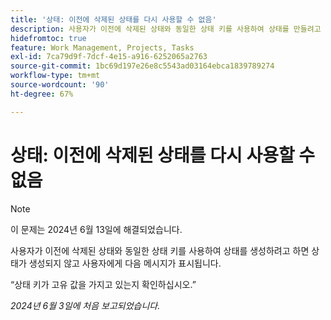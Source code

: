 ```yaml
---
title: '상태: 이전에 삭제된 상태를 다시 사용할 수 없음'
description: 사용자가 이전에 삭제된 상태와 동일한 상태 키를 사용하여 상태를 만들려고 하면 상태가 만들어지지 않고 사용자에게 메시지가 표시됩니다.
hidefromtoc: true
feature: Work Management, Projects, Tasks
exl-id: 7ca79d9f-7dcf-4e15-a916-6252065a2763
source-git-commit: 1bc69d197e26e8c5543ad03164ebca1839789274
workflow-type: tm+mt
source-wordcount: '90'
ht-degree: 67%

---
```


# 상태: 이전에 삭제된 상태를 다시 사용할 수 없음

>[!NOTE]
>
>이 문제는 2024년 6월 13일에 해결되었습니다.

사용자가 이전에 삭제된 상태와 동일한 상태 키를 사용하여 상태를 생성하려고 하면 상태가 생성되지 않고 사용자에게 다음 메시지가 표시됩니다.

“상태 키가 고유 값을 가지고 있는지 확인하십시오.”

_2024년 6월 3일에 처음 보고되었습니다._
